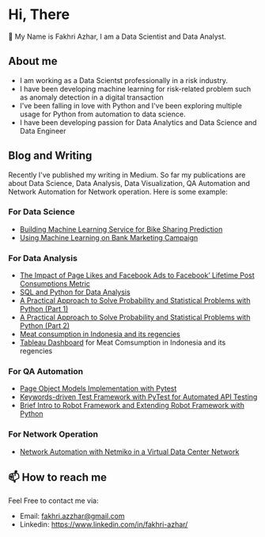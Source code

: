 # Hi, There
👋 My Name is Fakhri Azhar, I am a Data Scientist and Data Analyst. 
## About me
- I am working as a Data Scientst professionally in a risk industry.
- I have been developing machine learning for risk-related problem such as anomaly detection in a digital transaction
- I've been falling in love with Python and I've been exploring multiple usage for Python from automation to data science.
- I have been developing passion for Data Analytics and Data Science and Data Engineer
## Blog and Writing
Recently I've published my writing in Medium. So far my publications are about Data Science, Data Analysis, Data Visualization, QA Automation and Network Automation for Network operation. Here is some example:
### For Data Science
- [Building Machine Learning Service for Bike Sharing Prediction](https://github.com/aifakhri/bike-sharing-prediction)
- [Using Machine Learning on Bank Marketing Campaign](https://github.com/aifakhri/ml-model-bank-marketing)
### For Data Analysis
- [The Impact of Page Likes and Facebook Ads to Facebook’ Lifetime Post Consumptions Metric](https://github.com/aifakhri/statistics-facebook-metrics)
- [SQL and Python for Data Analysis](https://medium.com/@zeitdeuter/sql-and-python-for-data-analysis-605f255125e)
- [A Practical Approach to Solve Probability and Statistical Problems with Python (Part 1)](https://medium.com/@zeitdeuter/a-practical-approach-to-solve-probability-and-statistical-problems-with-python-part-1-755c8a12f916)
- [A Practical Approach to Solve Probability and Statistical Problems with Python (Part 2)](https://medium.com/@zeitdeuter/a-practical-approach-to-solve-probability-and-statistical-problems-with-python-part-2-1389227a3a66)
- [Meat consumption in Indonesia and its regencies](https://medium.com/@zeitdeuter/meat-consumption-in-indonesia-and-its-regencies-e436c2638546)
- [Tableau Dashboard](https://tabsoft.co/3hgI6dz) for Meat Comsumption in Indonesia and its regencies

### For QA Automation
- [Page Object Models Implementation with Pytest](https://medium.com/@zeitdeuter/page-object-models-implementation-with-pytest-b9673744b8c0)
- [Keywords-driven Test Framework with PyTest for Automated API Testing](https://medium.com/@zeitdeuter/keywords-driven-test-framework-with-pytest-for-automated-api-testing-b8344e9df523)
- [Brief Intro to Robot Framework and Extending Robot Framework with Python](https://medium.com/@zeitdeuter/brief-intro-to-robot-framework-and-extending-robot-framework-with-python-7c8b795dca7f)

### For Network Operation
- [Network Automation with Netmiko in a Virtual Data Center Network](https://medium.com/@zeitdeuter/network-automation-with-netmiko-in-a-virtual-data-center-network-9888dc270d8)

## 📫 How to reach me
Feel Free to contact me via:
- Email: <fakhri.azzhar@gmail.com>
- Linkedin: <https://www.linkedin.com/in/fakhri-azhar/>
